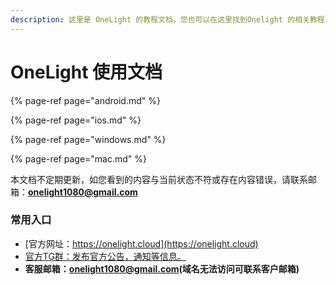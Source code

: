 ```yaml
---
description: 这里是 OneLight 的教程文档，您也可以在这里找到Onelight 的相关教程以及一些问题的解决方案。
---
```


# OneLight 使用文档

{% page-ref page="android.md" %}

{% page-ref page="ios.md" %}

{% page-ref page="windows.md" %}

{% page-ref page="mac.md" %}

本文档不定期更新，如您看到的内容与当前状态不符或存在内容错误，请联系邮箱：**onelight1080@gmail.com**

### 常用入口

* [官方网址：https://onelight.cloud](https://onelight.cloud)
* [官方TG群：发布官方公告，通知等信息。](https://t.me/joinchat/KOAbIQ9SHx89Xm4EuK4mUQ)
* **客服邮箱：onelight1080@gmail.com\(域名无法访问可联系客户邮箱\)**





